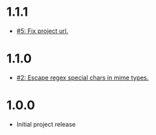 # 1.1.1
* [#5: Fix project url.](https://github.com/haensl/emed-json/issues/2)

# 1.1.0
* [#2: Escape regex special chars in mime types.](https://github.com/haensl/emed-json/issues/2)

# 1.0.0
* Initial project release
